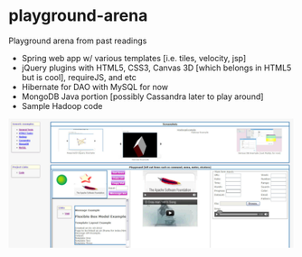 playground-arena
================

Playground arena from past readings
* Spring web app w/ various templates [i.e. tiles, velocity, jsp]
* jQuery plugins with HTML5, CSS3, Canvas 3D [which belongs in HTML5 but is cool], requireJS, and etc
* Hibernate for DAO with MySQL for now
* MongoDB Java portion [possibly Cassandra later to play around]
* Sample Hadoop code

![ScreenShot](https://github.com/JHKTruth/playground-arena/blob/master/examples/generic/src/main/webapp/images/screenshots/indexSS.jpg?raw=true)
